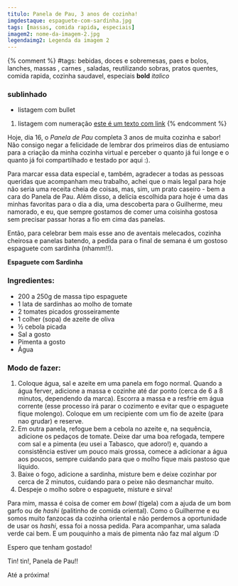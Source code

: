 ```yaml
---
titulo: Panela de Pau, 3 anos de cozinha!
imgdestaque: espaguete-com-sardinha.jpg
tags: [massas, comida rapida, especiais]
imagem2: nome-da-imagem-2.jpg
legendaimg2: Legenda da imagem 2
---
```

{% comment %}
#tags: bebidas, doces e sobremesas, paes e bolos, lanches, massas , carnes , saladas, reutilizando sobras, pratos quentes, comida rapida, cozinha saudavel, especiais
**bold**
*italico*
### sublinhado
* listagem com bullet
1. listagem com numeração
[este é um texto com link](https://www.enderecodolink.com)
{% endcomment %}

Hoje, dia 16, o *Panela de Pau* completa 3 anos de muita cozinha e sabor! Não consigo negar a felicidade de lembrar dos primeiros dias de entusiamo para a criação da minha cozinha virtual e perceber o quanto já fui longe e o quanto já foi compartilhado e testado por aqui :).

Para marcar essa data especial e, também, agradecer a todas as pessoas queridas que acompanham meu trabalho, achei que o mais legal para hoje não seria uma receita cheia de coisas, mas, sim, um prato caseiro - bem a cara do Panela de Pau. Além disso, a delícia escolhida para hoje é uma das minhas favoritas para o dia a dia, uma descoberta para o Guilherme, meu namorado, e eu, que sempre gostamos de comer uma coisinha gostosa sem precisar passar horas a fio em cima das panelas. 

Então, para celebrar bem mais esse ano de aventais melecados, cozinha cheirosa e panelas batendo, a pedida para o final de semana é um gostoso espaguete com sardinha (nhamm!!). 

**Espaguete com Sardinha**

### Ingredientes:

* 200 a 250g de massa tipo espaguete
* 1 lata de sardinhas ao molho de tomate
* 2 tomates picados grosseiramente
* 1 colher (sopa) de azeite de oliva
* ½ cebola picada
* Sal a gosto
* Pimenta a gosto
* Água 

### Modo de fazer:

1. Coloque água, sal e azeite em uma panela em fogo normal. Quando a água ferver, adicione a massa e cozinhe até dar ponto (cerca de 6 a 8 minutos, dependendo da marca). Escorra a massa e a resfrie em água corrente (esse processo irá parar o cozimento e evitar que o espaguete fique molengo). Coloque em um recipiente com um fio de azeite (para nao grudar) e reserve.
2. Em outra panela, refogue bem a cebola no azeite e, na sequência, adicione os pedaços de tomate. Deixe dar uma boa refogada, tempere com sal e a pimenta (eu usei a Tabasco, que adoro!) e, quando a consistência estiver um pouco mais grossa, comece a adicionar a água aos poucos, sempre cuidando para que o molho fique mais pastoso que líquido.
3. Baixe o fogo, adicione a sardinha, misture bem e deixe cozinhar por cerca de 2 minutos, cuidando para o peixe não desmanchar muito.
4. Despeje o molho sobre o espaguete, misture e sirva!

Para mim, massa é coisa de comer em *bowl* (tigela) com a ajuda de um bom garfo ou de *hashi* (palitinho de comida oriental). Como o Guilherme e eu somos muito fanzocas da cozinha oriental e não perdemos a oportunidade de usar os *hashi*, essa foi a nossa pedida. Para acompanhar, uma salada verde cai bem. E um pouquinho a mais de pimenta não faz mal algum :D

Espero que tenham gostado!

Tin! tin!, Panela de Pau!!

Até a próxima!